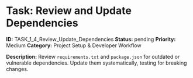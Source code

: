 # Task: Review and Update Dependencies

**ID:** TASK_1_4_Review_Update_Dependencies
**Status:** pending
**Priority:** Medium
**Category:** Project Setup & Developer Workflow

**Description:**
Review `requirements.txt` and `package.json` for outdated or vulnerable dependencies. Update them systematically, testing for breaking changes.
